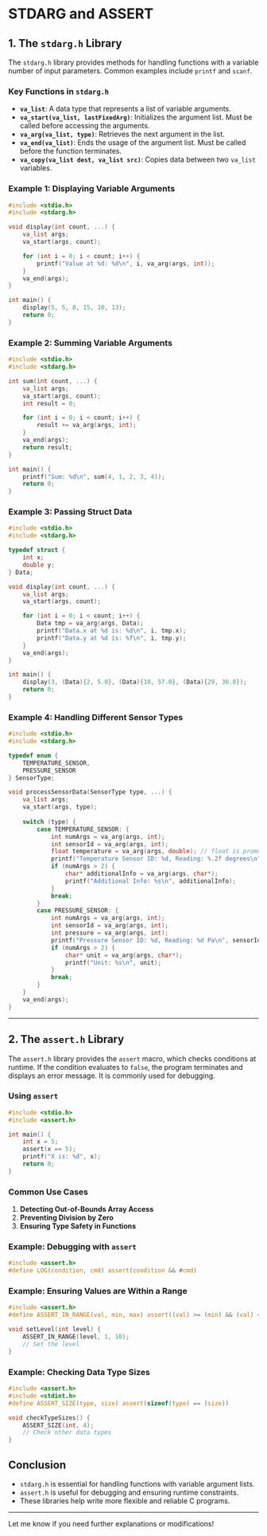 # STDARG and ASSERT

## 1. The `stdarg.h` Library

The `stdarg.h` library provides methods for handling functions with a variable number of input parameters. Common examples include `printf` and `scanf`.

### Key Functions in `stdarg.h`
- **`va_list`**: A data type that represents a list of variable arguments.
- **`va_start(va_list, lastFixedArg)`**: Initializes the argument list. Must be called before accessing the arguments.
- **`va_arg(va_list, type)`**: Retrieves the next argument in the list.
- **`va_end(va_list)`**: Ends the usage of the argument list. Must be called before the function terminates.
- **`va_copy(va_list dest, va_list src)`**: Copies data between two `va_list` variables.

### Example 1: Displaying Variable Arguments
```c
#include <stdio.h>
#include <stdarg.h>

void display(int count, ...) {
    va_list args;
    va_start(args, count);

    for (int i = 0; i < count; i++) {
        printf("Value at %d: %d\n", i, va_arg(args, int));
    }
    va_end(args);
}

int main() {
    display(5, 5, 8, 15, 10, 13);
    return 0;
}
```

### Example 2: Summing Variable Arguments
```c
#include <stdio.h>
#include <stdarg.h>

int sum(int count, ...) {
    va_list args;
    va_start(args, count);
    int result = 0;

    for (int i = 0; i < count; i++) {
        result += va_arg(args, int);
    }
    va_end(args);
    return result;
}

int main() {
    printf("Sum: %d\n", sum(4, 1, 2, 3, 4));
    return 0;
}
```

### Example 3: Passing Struct Data
```c
#include <stdio.h>
#include <stdarg.h>

typedef struct {
    int x;
    double y;
} Data;

void display(int count, ...) {
    va_list args;
    va_start(args, count);

    for (int i = 0; i < count; i++) {
        Data tmp = va_arg(args, Data);
        printf("Data.x at %d is: %d\n", i, tmp.x);
        printf("Data.y at %d is: %f\n", i, tmp.y);
    }
    va_end(args);
}

int main() {
    display(3, (Data){2, 5.0}, (Data){10, 57.0}, (Data){29, 36.0});
    return 0;
}
```

### Example 4: Handling Different Sensor Types
```c
#include <stdio.h>
#include <stdarg.h>

typedef enum {
    TEMPERATURE_SENSOR,
    PRESSURE_SENSOR
} SensorType;

void processSensorData(SensorType type, ...) {
    va_list args;
    va_start(args, type);
    
    switch (type) {
        case TEMPERATURE_SENSOR: {
            int numArgs = va_arg(args, int);
            int sensorId = va_arg(args, int);
            float temperature = va_arg(args, double); // float is promoted to double
            printf("Temperature Sensor ID: %d, Reading: %.2f degrees\n", sensorId, temperature);
            if (numArgs > 2) {
                char* additionalInfo = va_arg(args, char*);
                printf("Additional Info: %s\n", additionalInfo);
            }
            break;
        }
        case PRESSURE_SENSOR: {
            int numArgs = va_arg(args, int);
            int sensorId = va_arg(args, int);
            int pressure = va_arg(args, int);
            printf("Pressure Sensor ID: %d, Reading: %d Pa\n", sensorId, pressure);
            if (numArgs > 2) {
                char* unit = va_arg(args, char*);
                printf("Unit: %s\n", unit);
            }
            break;
        }
    }
    va_end(args);
}
```

---
## 2. The `assert.h` Library

The `assert.h` library provides the `assert` macro, which checks conditions at runtime. If the condition evaluates to `false`, the program terminates and displays an error message. It is commonly used for debugging.

### Using `assert`
```c
#include <stdio.h>
#include <assert.h>

int main() {
    int x = 5;
    assert(x == 5);
    printf("X is: %d", x);
    return 0;
}
```

### Common Use Cases
1. **Detecting Out-of-Bounds Array Access**
2. **Preventing Division by Zero**
3. **Ensuring Type Safety in Functions**

### Example: Debugging with `assert`
```c
#include <assert.h>
#define LOG(condition, cmd) assert(condition && #cmd)
```

### Example: Ensuring Values are Within a Range
```c
#include <assert.h>
#define ASSERT_IN_RANGE(val, min, max) assert((val) >= (min) && (val) <= (max))

void setLevel(int level) {
    ASSERT_IN_RANGE(level, 1, 10);
    // Set the level
}
```

### Example: Checking Data Type Sizes
```c
#include <assert.h>
#include <stdint.h>
#define ASSERT_SIZE(type, size) assert(sizeof(type) == (size))

void checkTypeSizes() {
    ASSERT_SIZE(int, 4);
    // Check other data types
}
```

## Conclusion
- `stdarg.h` is essential for handling functions with variable argument lists.
- `assert.h` is useful for debugging and ensuring runtime constraints.
- These libraries help write more flexible and reliable C programs.

---
Let me know if you need further explanations or modifications!

